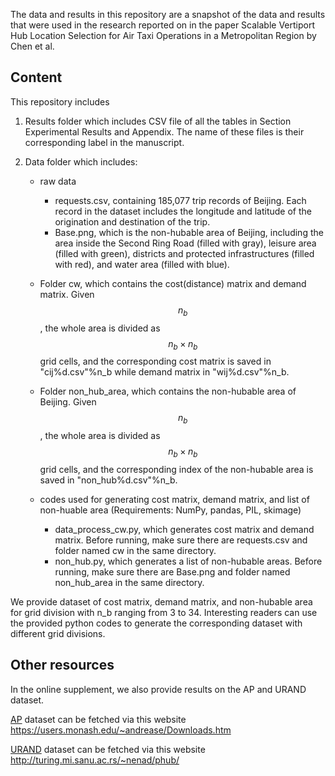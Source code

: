 The data and results in this repository are a snapshot of the data and results that were used in the research reported on in the paper Scalable Vertiport Hub Location Selection for Air Taxi Operations in a Metropolitan Region by Chen et al.

## Content

This repository includes
1. Results folder which includes CSV file of all the tables in Section Experimental Results and Appendix. The name of these files is their corresponding label in the manuscript.

2. Data folder which includes: 
   - raw data
     - requests.csv, containing 185,077 trip records of Beijing. Each record in the dataset includes the longitude and latitude of the origination and destination of the trip.
     - Base.png, which is the non-hubable area of Beijing, including the area inside the Second Ring Road (filled with gray), leisure area (filled with green), districts and protected infrastructures (filled with red), and water area (filled with blue).
     
   - Folder cw, which contains the cost(distance) matrix and demand matrix. Given $$n_b$$, the whole area is divided as $$n_b \times n_b$$ grid cells, and the corresponding cost matrix is saved in "cij%d.csv"%n_b while demand matrix in "wij%d.csv"%n_b.
   
   - Folder non_hub_area, which contains the non-hubable area of Beijing. Given $$n_b$$, the whole area is divided as $$n_b \times n_b$$ grid cells, and the corresponding index of the non-hubable area is saved in "non_hub%d.csv"%n_b.
   
   - codes used for generating cost matrix, demand matrix, and list of non-huable area (Requirements: NumPy, pandas, PIL, skimage)
     - data_process_cw.py, which generates cost matrix and demand matrix. Before running, make sure there are requests.csv and folder named cw in the same directory.
     - non_hub.py, which generates a list of non-hubable areas. Before running, make sure there are Base.png and folder named non_hub_area in the same directory.

We provide dataset of cost matrix, demand matrix, and non-hubable area for grid division with n_b ranging from 3 to 34. Interesting readers can use the provided python codes to generate the corresponding dataset with different grid divisions.
## Other resources
In the online supplement, we also provide results on the AP and URAND dataset.

[AP]( https://users.monash.edu/~andrease/Downloads.htm) dataset can be fetched via this website https://users.monash.edu/~andrease/Downloads.htm

[URAND]( http://turing.mi.sanu.ac.rs/~nenad/phub/) dataset can be fetched via this website http://turing.mi.sanu.ac.rs/~nenad/phub/ 
